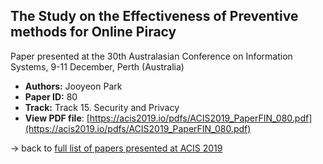 ## The Study on the Effectiveness of Preventive methods for Online Piracy

Paper presented at the 30th Australasian Conference on Information Systems, 9-11 December, Perth (Australia)
- **Authors:** Jooyeon Park
- **Paper ID:** 80
- **Track:** Track 15. Security and Privacy
- **View PDF file**: [https://acis2019.io/pdfs/ACIS2019_PaperFIN_080.pdf](https://acis2019.io/pdfs/ACIS2019_PaperFIN_080.pdf)

&rarr; back to [full list of papers presented at ACIS 2019](https://acis2019.io/)